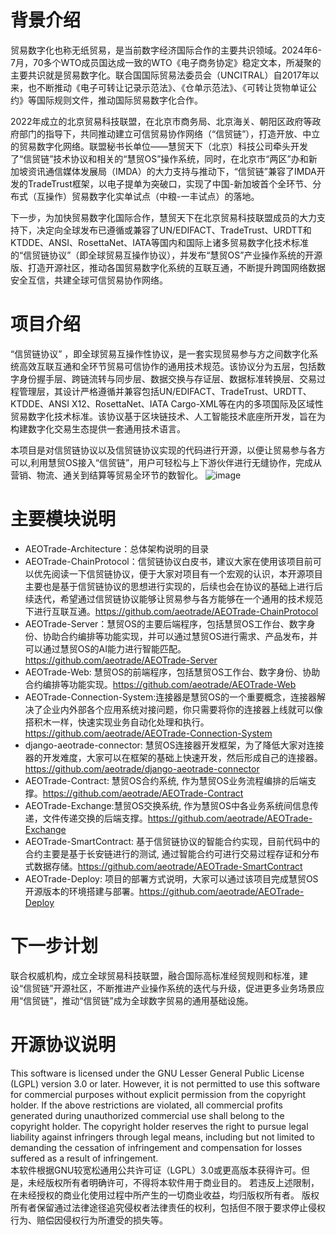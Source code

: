 # 背景介绍
  贸易数字化也称无纸贸易，是当前数字经济国际合作的主要共识领域。2024年6-7月，70多个WTO成员国达成一致的WTO《电子商务协定》稳定文本，所凝聚的主要共识就是贸易数字化。联合国国际贸易法委员会（UNCITRAL）自2017年以来，也不断推动《电子可转让记录示范法》、《仓单示范法》、《可转让货物单证公约》等国际规则文件，推动国际贸易数字化合作。 

  2022年成立的北京贸易科技联盟，在北京市商务局、北京海关、朝阳区政府等政府部门的指导下，共同推动建立可信贸易协作网络（“信贸链”），打造开放、中立的贸易数字化网络。联盟秘书长单位——慧贸天下（北京）科技公司牵头开发了“信贸链”技术协议和相关的“慧贸OS”操作系统，同时，在北京市“两区”办和新加坡资讯通信媒体发展局（IMDA）的大力支持与推动下，“信贸链”兼容了IMDA开发的TradeTrust框架，以电子提单为突破口，实现了中国-新加坡首个全环节、分布式（互操作）贸易数字化实单试点（中粮-一丰试点）的落地。  

  下一步，为加快贸易数字化国际合作，慧贸天下在北京贸易科技联盟成员的大力支持下，决定向全球发布已遵循或兼容了UN/EDIFACT、TradeTrust、URDTT和KTDDE、ANSI、RosettaNet、IATA等国内和国际上诸多贸易数字化技术标准的“信贸链协议”（即全球贸易互操作协议），并发布“慧贸OS”产业操作系统的开源版、打造开源社区，推动各国贸易数字化系统的互联互通，不断提升跨国网络数据安全互信，共建全球可信贸易协作网络。
# 项目介绍
“信贸链协议” ，即全球贸易互操作性协议，是一套实现贸易参与方之间数字化系统高效互联互通和全环节贸易可信协作的通用技术规范。该协议分为五层，包括数字身份握手层、跨链流转与同步层、数据交换与存证层、数据标准转换层、交易过程管理层，其设计严格遵循并兼容包括UN/EDIFACT、TradeTrust、URDTT、KTDDE、ANSI X12、RosettaNet、IATA Cargo-XML等在内的多项国际及区域性贸易数字化技术标准。该协议基于区块链技术、人工智能技术底座所开发，旨在为构建数字化交易生态提供一套通用技术语言。  

本项目是对信贸链协议以及信贸链协议实现的代码进行开源，以便让贸易参与各方可以,利用慧贸OS接入“信贸链”，用户可轻松与上下游伙伴进行无缝协作，完成从营销、物流、通关到结算等贸易全环节的数智化。
![image](https://github.com/user-attachments/assets/8f110b84-d634-4a40-a02e-585592bbf096)

# 主要模块说明
+ AEOTrade-Architecture：总体架构说明的目录
+ AEOTrade-ChainProtocol：信贸链协议白皮书，建议大家在使用该项目前可以优先阅读一下信贸链协议，便于大家对项目有一个宏观的认识，本开源项目主要也是基于信贸链协议的思想进行实现的，后续也会在协议的基础上进行后续迭代，希望通过信贸链协议能够让贸易参与各方能够在一个通用的技术规范下进行互联互通。https://github.com/aeotrade/AEOTrade-ChainProtocol
+ AEOTrade-Server：慧贸OS的主要后端程序，包括慧贸OS工作台、数字身份、协助合约编排等功能实现，并可以通过慧贸OS进行需求、产品发布，并可以通过慧贸OS的AI能力进行智能匹配。https://github.com/aeotrade/AEOTrade-Server
+ AEOTrade-Web: 慧贸OS的前端程序，包括慧贸OS工作台、数字身份、协助合约编排等功能实现。https://github.com/aeotrade/AEOTrade-Web
+ AEOTrade-Connection-System:连接器是慧贸OS的一个重要概念，连接器解决了企业内外部各个应用系统对接问题，你只需要将你的连接器上线就可以像搭积木一样，快速实现业务自动化处理和执行。https://github.com/aeotrade/AEOTrade-Connection-System
+ django-aeotrade-connector: 慧贸OS连接器开发框架，为了降低大家对连接器的开发难度，大家可以在框架的基础上快速开发，然后形成自己的连接器。https://github.com/aeotrade/django-aeotrade-connector
+ AEOTrade-Contract: 慧贸OS合约系统, 作为慧贸OS业务流程编排的后端支撑。https://github.com/aeotrade/AEOTrade-Contract
+ AEOTrade-Exchange:慧贸OS交换系统, 作为慧贸OS中各业务系统间信息传递，文件传递交换的后端支撑。https://github.com/aeotrade/AEOTrade-Exchange
+ AEOTrade-SmartContract: 基于信贸链协议的智能合约实现，目前代码中的合约主要是基于长安链进行的测试, 通过智能合约可进行交易过程存证和分布式数据存储。https://github.com/aeotrade/AEOTrade-SmartContract
+ AEOTrade-Deploy: 项目的部署方式说明，大家可以通过该项目完成慧贸OS开源版本的环境搭建与部署。https://github.com/aeotrade/AEOTrade-Deploy
# 下一步计划
联合权威机构，成立全球贸易科技联盟，融合国际高标准经贸规则和标准，建设“信贸链”开源社区，不断推进产业操作系统的迭代与升级，促进更多业务场景应用“信贸链”，推动“信贸链”成为全球数字贸易的通用基础设施。
# 开源协议说明
This software is licensed under the GNU Lesser General Public License (LGPL) version 3.0 or later. However, it is not permitted to use this software for commercial purposes without explicit permission from the copyright holder.
If the above restrictions are violated, all commercial profits generated during unauthorized commercial use shall belong to the copyright holder. 
The copyright holder reserves the right to pursue legal liability against infringers through legal means, including but not limited to demanding the cessation of infringement and compensation for losses suffered as a result of infringement.  
本软件根据GNU较宽松通用公共许可证（LGPL）3.0或更高版本获得许可。但是，未经版权所有者明确许可，不得将本软件用于商业目的。
若违反上述限制，在未经授权的商业化使用过程中所产生的一切商业收益，均归版权所有者。
版权所有者保留通过法律途径追究侵权者法律责任的权利，包括但不限于要求停止侵权行为、赔偿因侵权行为所遭受的损失等。

